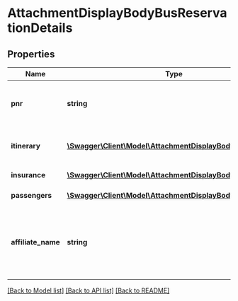# AttachmentDisplayBodyBusReservationDetails

## Properties
Name | Type | Description | Notes
------------ | ------------- | ------------- | -------------
**pnr** | **string** | Trip booking number, e.g. VH67899 | [optional] 
**itinerary** | [**\Swagger\Client\Model\AttachmentDisplayBodyItinerary1[]**](AttachmentDisplayBodyItinerary1.md) | Itinerary data, one per segment | [optional] 
**insurance** | [**\Swagger\Client\Model\AttachmentDisplayBodyInsurance[]**](AttachmentDisplayBodyInsurance.md) | Insurance data | [optional] 
**passengers** | [**\Swagger\Client\Model\AttachmentDisplayBodyPassengers[]**](AttachmentDisplayBodyPassengers.md) | Passengers data | [optional] 
**affiliate_name** | **string** | Name of the affiliate that originated the purchase. If none, leave blank. | [optional] 

[[Back to Model list]](../../README.md#documentation-for-models) [[Back to API list]](../../README.md#documentation-for-api-endpoints) [[Back to README]](../../README.md)

